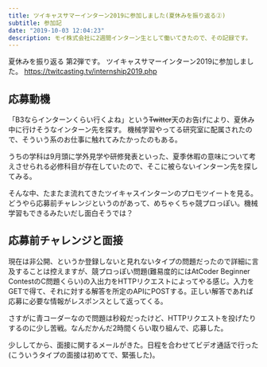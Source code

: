 ```yaml
---
title: ツイキャスサマーインターン2019に参加しました(夏休みを振り返る②)
subtitle: 参加記
date: "2019-10-03 12:04:23"
description: モイ株式会社に2週間インターン生として働いてきたので、その記録です。
---
```


夏休みを振り返る 第2弾です。
ツイキャスサマーインターン2019に参加しました。
https://twitcasting.tv/internship2019.php

## 応募動機
「B3ならインターンくらい行くよね」という~~Twitter~~天のお告げにより、夏休み中に行けそうなインターン先を探す。
機械学習やってる研究室に配属されたので、そういう系のお仕事に触れてみたかったのもある。

うちの学科は9月頭に学外見学や研修発表といった、夏季休暇の意味について考えさせられる必修科目が存在していたので、そこに被らないインターン先を探してみる。

そんな中、たまたま流れてきたツイキャスインターンのプロモツイートを見る。どうやら応募前チャレンジというのがあって、めちゃくちゃ競プロっぽい。機械学習もできるみたいだし面白そうでは？

## 応募前チャレンジと面接
現在は非公開、というか登録しないと見れないタイプの問題だったので詳細に言及することは控えますが、競プロっぽい問題(難易度的にはAtCoder Beginner ContestのC問題くらい)の入出力をHTTPリクエストによってやる感じ。入力をGETで得て、それに対する解答を所定のAPIにPOSTする。正しい解答であれば応募に必要な情報がレスポンスとして返ってくる。

さすがに青コーダーなので問題は秒殺だったけど、HTTPリクエストを投げたりするのに少し苦戦。なんだかんだ2時間くらい取り組んで、応募した。

少ししてから、面接に関するメールがきた。日程を合わせてビデオ通話で行った(こういうタイプの面接は初めてで、緊張した)。

